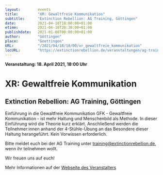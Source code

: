```yaml
---
layout:        events
title:         "XR: Gewaltfreie Kommunikation"
subtitle:      "Extinction Rebellion: AG Training, Göttingen"
date:          2021-04-18T18:00:00+01:00
etime:         2021-04-18T20:30:00+01:00
publishdate:   2021-01-08T00:00:00+01:00
author:        "Göttingen"
place:         "Goettingen"
URL:           "/2021/04/18/18/00/xr_gewaltfreie_kommunikation"
locURL:        "https://extinctionrebellion.de/veranstaltungen/ag-training/gewaltfreie-kommunikation/5497/"
---
```


**Veranstaltung: 18. April 2021, 18:00 Uhr**

XR: Gewaltfreie Kommunikation
===========

Extinction Rebellion: AG Training, Göttingen
-----------

Einführung in die Gewaltfreie Kommunikation GFK - Gewaltfreie Kommunikation - ist mehr Haltung und Menschenbild als Methode. In dieser Einführung wird die Theorie kurz erklärt. Anschließend werden die Teilnehmer:innen anhand der 4-Stühle-Übung an das Besondere dieser Haltung herangeführt. Kein Vorwissen erforderlich.

Bitte meldet euch bei der AG Training unter [training@extinctionrebellion.de](mailto:training@extinctionrebellion.de),  wenn ihr teilnehmen wollt.

Wir freuen uns auf euch!


Mehr Informationen auf der [Webseite des Veranstalters](https://extinctionrebellion.de/veranstaltungen/ag-training/gewaltfreie-kommunikation/5497/)
